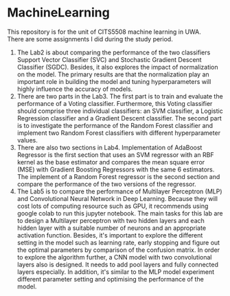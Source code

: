 # MachineLearning
This repository is for the unit of CITS5508 machine learning in UWA. <br>
There are some assignments I did during the study period. <br>
1. The Lab2 is about comparing the performance of the two classifiers Support Vector Classifier (SVC) and Stochastic Gradient Descent Classifier (SGDC). Besides, it also explores the impact of normalization on the model. The primary results are that the normalization play an important role in building the model and tuning hyperparameters will highly influence the accuracy of models. <br>
2. There are two parts in the Lab3. The first part is to train and evaluate the performance of a Voting classifier. Furthermore, this Voting classifier should comprise three individual classifiers: an SVM classifier, a Logistic Regression classifier and a Gradient Descent classifier. The second part is to investigate the performance of the Random Forest classifier and implement two Random Forest classifiers with different hyperparameter values. <br>
3. There are also two sections in Lab4. Implementation of AdaBoost Regressor is the first section that uses an SVM regressor with an RBF kernel as the base estimator and compares the mean square error (MSE) with Gradient Boosting Regressors with the same 6 estimators. The implement of a Random Forest regressor is the second section and compare the performance of the two versions of the regressor. <br>
4. The Lab5 is to compare the performance of Multilayer Perceptron (MLP) and Convolutional Neural Network in Deep Learning. Because they will cost lots of computing resource such as GPU, it recommends using google colab to run this jupyter notebook.  The main tasks for this lab are to design a Multilayer perceptron with two hidden layers and each hidden layer with a suitable number of neurons and an appropriate activation function. Besides, it's important to explore the different setting in the model such as learning rate, early stopping and figure out the optimal parameters by comparison of the confusion matrix. In order to explore the algorithm further, a CNN model with two convolutional layers also is designed. It needs to add pool layers and fully connected layers especially. In addition, it's similar to the MLP model experiment different parameter setting and optimising the performance of the model. 
